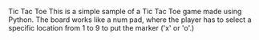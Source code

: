 Tic  Tac Toe
This is a simple sample of a Tic Tac Toe game made using Python. The board works like a num pad, where the player has to  select a specific location from 1 to 9 to put the marker ('x' or 'o'.)

